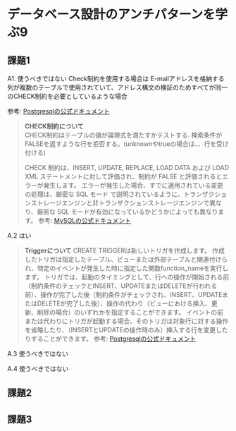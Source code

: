 # データベース設計のアンチパターンを学ぶ9

## 課題1
A1. 使うべきではない
Check制約を使用する場合は E-mailアドレスを格納する列が複数のテーブルで使用されていて、アドレス構文の検証のためすべてが同一のCHECK制約を必要としているような場合

参考: [Postgresqlの公式ドキュメント](https://www.postgresql.jp/document/9.2/html/sql-createdomain.html)

> **CHECK制約について**  
> CHECK制約はテーブルの値が論理式を満たすかテストする.
> 検索条件がFALSEを返すような行を拒否する。(unknownやtrueの場合は、、行を受け付ける)
> 
> CHECK 制約は、INSERT, UPDATE, REPLACE, LOAD DATA および LOAD XML ステートメントに対して評価され、制約が FALSE と評価されるとエラーが発生します。 エラーが発生した場合、すでに適用されている変更の処理は、厳密な SQL モード で説明されているように、トランザクションストレージエンジンと非トランザクションストレージエンジンで異なり、厳密な SQL モードが有効になっているかどうかによっても異なります。
> 参考: [MySQLの公式ドキュメント](https://dev.mysql.com/doc/refman/8.0/ja/create-table-check-constraints.html)

A.2 はい

> **Triggerについて**
> CREATE TRIGGERは新しいトリガを作成します。 作成したトリガは指定したテーブル、ビューまたは外部テーブルと関連付けられ、特定のイベントが発生した時に指定した関数function_nameを実行します。
> トリガでは、起動のタイミングとして、行への操作が開始される前（制約条件のチェックとINSERT、UPDATEまたはDELETEが行われる前）、操作が完了した後（制約条件がチェックされ、INSERT、UPDATEまたはDELETEが完了した後）、操作の代わり（ビューにおける挿入、更新、削除の場合）のいずれかを指定することができます。 イベントの前または代わりにトリガが起動する場合、そのトリガは対象行に対する操作を省略したり、（INSERTとUPDATEの操作時のみ）挿入する行を変更したりすることができます。
参考: [Postgresqlの公式ドキュメント](https://www.postgresql.jp/document/9.4/html/sql-createtrigger.html)

A.3 使うべきではない

A.4 使うべきではない

## 課題2

## 課題3
